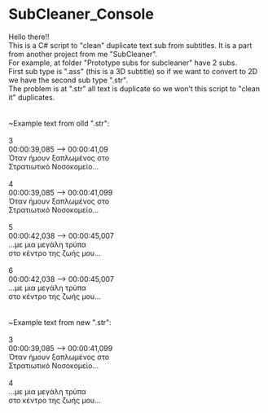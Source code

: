 # SubCleaner_Console
Hello there!!<br>
This is a C# script to "clean" duplicate text sub from subtitles. It is a part from another project from me "SubCleaner".<br>
For example, at folder "Prototype subs for subcleaner" have 2 subs.<br>
First sub type is ".ass" (this is a 3D subtitle) so if we want to convert to 2D we have the second sub type ".str".<br>
The problem is at ".str" all text is duplicate so we won’t this script to "clean it" duplicates.<br>
<br>
<br>
~Example text from olld ".str":<br>
<br>
3<br>
00:00:39,085 --> 00:00:41,09<br>
Όταν ήμουν ξαπλωμένος στο<br>
Στρατιωτικό Νοσοκομείο...<br>
<br>
4<br>
00:00:39,085 --> 00:00:41,099<br>
Όταν ήμουν ξαπλωμένος στο<br>
Στρατιωτικό Νοσοκομείο...<br>
<br>
5<br>
00:00:42,038 --> 00:00:45,007<br>
...με μια μεγάλη τρύπα<br>
στο κέντρο της ζωής μου...<br>
<br>
6<br>
00:00:42,038 --> 00:00:45,007<br>
...με μια μεγάλη τρύπα<br>
στο κέντρο της ζωής μου...<br>
<br>
<br>
 ~Example text from new ".str":<br>
 <br>
 3<br>
00:00:39,085 --> 00:00:41,099<br>
Όταν ήμουν ξαπλωμένος στο<br>
Στρατιωτικό Νοσοκομείο...<br>
<br>
4<br>
...με μια μεγάλη τρύπα<br>
στο κέντρο της ζωής μου...<br>
